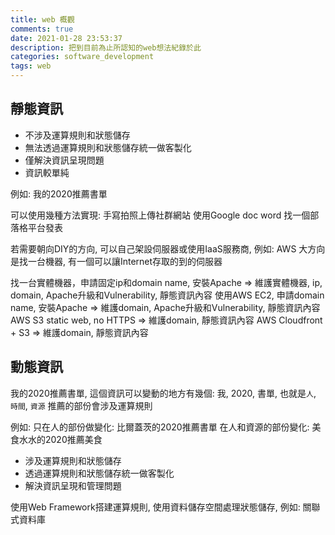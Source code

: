 ```yaml
---
title: web 概觀
comments: true
date: 2021-01-28 23:53:37
description: 把到目前為止所認知的web想法紀錄於此
categories: software_development
tags: web
---
```


## 靜態資訊

- 不涉及運算規則和狀態儲存
- 無法透過運算規則和狀態儲存統一做客製化
- 僅解決資訊呈現問題
- 資訊較單純

例如: 我的2020推薦書單

可以使用幾種方法實現:
手寫拍照上傳社群網站
使用Google doc word
找一個部落格平台發表

若需要朝向DIY的方向, 可以自己架設伺服器或使用IaaS服務商, 例如: AWS
大方向是找一台機器, 有一個可以讓Internet存取的到的伺服器

找一台實體機器，申請固定ip和domain name, 安裝Apache => 維護實體機器, ip, domain, Apache升級和Vulnerability, 靜態資訊內容
使用AWS EC2, 申請domain name, 安裝Apache => 維護domain, Apache升級和Vulnerability, 靜態資訊內容
AWS S3 static web, no HTTPS => 維護domain, 靜態資訊內容
AWS Cloudfront + S3 => 維護domain, 靜態資訊內容

## 動態資訊
我的2020推薦書單, 這個資訊可以變動的地方有幾個: 我, 2020, 書單, 也就是`人`, `時間`, `資源`
推薦的部份會涉及運算規則

例如:
只在人的部份做變化: 比爾蓋茨的2020推薦書單
在人和資源的部份變化: 美食水水的2020推薦美食

- 涉及運算規則和狀態儲存
- 透過運算規則和狀態儲存統一做客製化
- 解決資訊呈現和管理問題

使用Web Framework搭建運算規則, 使用資料儲存空間處理狀態儲存, 例如: 關聯式資料庫
